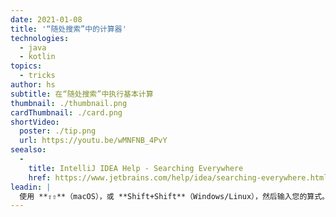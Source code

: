 ```yaml
---
date: 2021-01-08
title: '“随处搜索”中的计算器'
technologies:
  - java
  - kotlin
topics:
  - tricks
author: hs
subtitle: 在“随处搜索”中执行基本计算
thumbnail: ./thumbnail.png
cardThumbnail: ./card.png
shortVideo:
  poster: ./tip.png
  url: https://youtu.be/wMNFNB_4PvY
seealso:
  - 
    title: IntelliJ IDEA Help - Searching Everywhere
    href: https://www.jetbrains.com/help/idea/searching-everywhere.html
leadin: |
  使用 **⇧⇧**（macOS），或 **Shift+Shift**（Windows/Linux），然后输入您的算式。 The result will appear at the top of the Search Everywhere dialog as _Result:_.
---
```


